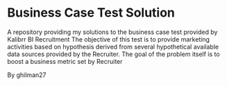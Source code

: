 # Business Case Test Solution

A repository providing my solutions to the business case test provided by Kalibrr BI Recruitment
The objective of this test is to provide marketing activities based on hypothesis derived from several hypothetical available data sources provided by the Recruiter.
The goal of the problem itself is to boost a business metric set by Recruiter

By ghilman27
